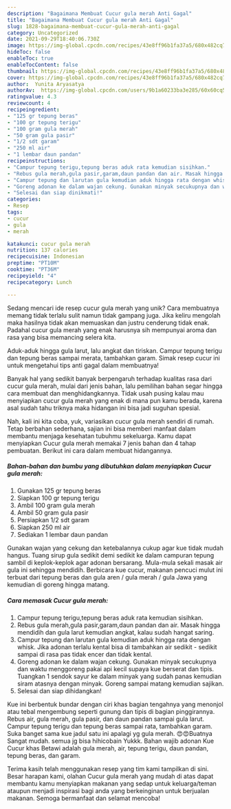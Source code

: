 ```yaml
---
description: "Bagaimana Membuat Cucur gula merah Anti Gagal"
title: "Bagaimana Membuat Cucur gula merah Anti Gagal"
slug: 1828-bagaimana-membuat-cucur-gula-merah-anti-gagal
category: Uncategorized
date: 2021-09-29T18:40:06.730Z
image: https://img-global.cpcdn.com/recipes/43e8ff96b1fa37a5/680x482cq70/cucur-gula-merah-foto-resep-utama.jpg
hideToc: false
enableToc: true
enableTocContent: false
thumbnail: https://img-global.cpcdn.com/recipes/43e8ff96b1fa37a5/680x482cq70/cucur-gula-merah-foto-resep-utama.jpg
cover: https://img-global.cpcdn.com/recipes/43e8ff96b1fa37a5/680x482cq70/cucur-gula-merah-foto-resep-utama.jpg
author:  Yunita Aryasatya
authorAv:  https://img-global.cpcdn.com/users/9b1a60233ba3e285/60x60cq50/avatar.jpg
ratingvalue: 4.3
reviewcount: 4
recipeingredient:
- "125 gr tepung beras"
- "100 gr tepung terigu"
- "100 gram gula merah"
- "50 gram gula pasir"
- "1/2 sdt garam"
- "250 ml air"
- "1 lembar daun pandan"
recipeinstructions:
- "Campur tepung terigu,tepung beras aduk rata kemudian sisihkan."
- "Rebus gula merah,gula pasir,garam,daun pandan dan air. Masak hingga mendidih dan gula larut kemudian angkat, kalau sudah hangat saring."
- "Campur tepung dan larutan gula kemudian aduk hingga rata dengan whisk. Jika adonan terlalu kental bisa di tambahkan air sedikit - sedikit sampai di rasa pas tidak encer dan tidak kental."
- "Goreng adonan ke dalam wajan cekung. Gunakan minyak secukupnya dan waktu menggoreng pakai api kecil supaya kue berserat dan tipis. Tuangkan 1 sendok sayur ke dalam minyak yang sudah panas kemudian siram atasnya dengan minyak. Goreng sampai matang kemudian sajikan."
- "Selesai dan siap dinikmati!"
categories:
- Resep
tags:
- cucur
- gula
- merah

katakunci: cucur gula merah 
nutrition: 137 calories
recipecuisine: Indonesian
preptime: "PT10M"
cooktime: "PT36M"
recipeyield: "4"
recipecategory: Lunch

---
```



Sedang mencari ide resep cucur gula merah yang unik? Cara membuatnya memang tidak terlalu sulit namun tidak gampang juga. Jika keliru mengolah maka hasilnya tidak akan memuaskan dan justru cenderung tidak enak. Padahal cucur gula merah yang enak harusnya sih mempunyai aroma dan rasa yang bisa memancing selera kita.


Aduk-aduk hingga gula larut, lalu angkat dan tiriskan. Campur tepung terigu dan tepung beras sampai merata, tambahkan garam. Simak resep cucur ini untuk mengetahui tips anti gagal dalam membuatnya!

Banyak hal yang sedikit banyak berpengaruh terhadap kualitas rasa dari cucur gula merah, mulai dari jenis bahan, lalu pemilihan bahan segar hingga cara membuat dan menghidangkannya. Tidak usah pusing kalau mau menyiapkan cucur gula merah yang enak di mana pun kamu berada, karena asal sudah tahu triknya maka hidangan ini bisa jadi suguhan spesial.


Nah, kali ini kita coba, yuk, variasikan cucur gula merah sendiri di rumah. Tetap berbahan sederhana, sajian ini bisa memberi manfaat dalam membantu menjaga kesehatan tubuhmu sekeluarga. Kamu dapat menyiapkan Cucur gula merah memakai 7 jenis bahan dan 4 tahap pembuatan. Berikut ini cara dalam membuat hidangannya.

<!--inarticleads1-->

##### Bahan-bahan dan bumbu yang dibutuhkan dalam menyiapkan Cucur gula merah:

1. Gunakan 125 gr tepung beras
1. Siapkan 100 gr tepung terigu
1. Ambil 100 gram gula merah
1. Ambil 50 gram gula pasir
1. Persiapkan 1/2 sdt garam
1. Siapkan 250 ml air
1. Sediakan 1 lembar daun pandan


Gunakan wajan yang cekung dan ketebalannya cukup agar kue tidak mudah hangus. Tuang sirup gula sedikit demi sedikit ke dalam campuran tepung sambil di keplok-keplok agar adonan bersarang. Mula-mula sekali masak air gula ini sehingga mendidih. Berbicara kue cucur, makanan pencuci mulut ini terbuat dari tepung beras dan gula aren / gula merah / gula Jawa yang kemudian di goreng hingga matang. 

<!--inarticleads2-->

##### Cara memasak Cucur gula merah:

1. Campur tepung terigu,tepung beras aduk rata kemudian sisihkan.
1. Rebus gula merah,gula pasir,garam,daun pandan dan air. Masak hingga mendidih dan gula larut kemudian angkat, kalau sudah hangat saring.
1. Campur tepung dan larutan gula kemudian aduk hingga rata dengan whisk. Jika adonan terlalu kental bisa di tambahkan air sedikit - sedikit sampai di rasa pas tidak encer dan tidak kental.
1. Goreng adonan ke dalam wajan cekung. Gunakan minyak secukupnya dan waktu menggoreng pakai api kecil supaya kue berserat dan tipis. Tuangkan 1 sendok sayur ke dalam minyak yang sudah panas kemudian siram atasnya dengan minyak. Goreng sampai matang kemudian sajikan.
1. Selesai dan siap dihidangkan!

Kue ini berbentuk bundar dengan ciri khas bagian tengahnya yang menonjol atau tebal mengembung seperti gunung dan tipis di bagian pinggirannya. Rebus air, gula merah, gula pasir, dan daun pandan sampai gula larut. Campur tepung terigu dan tepung beras sampai rata, tambahkan garam. Suka banget sama kue jadul satu ini apalagi yg gula merah. 😍😍Buatnya Sangat mudah. semua jg bisa hihicobain Yukkk. Bahan wajib adonan Kue Cucur khas Betawi adalah gula merah, air, tepung terigu, daun pandan, tepung beras, dan garam. 

Terima kasih telah menggunakan resep yang tim kami tampilkan di sini. Besar harapan kami, olahan Cucur gula merah yang mudah di atas dapat membantu kamu menyiapkan makanan yang sedap untuk keluarga/teman ataupun menjadi inspirasi bagi anda yang berkeinginan untuk berjualan makanan. Semoga bermanfaat dan selamat mencoba!
